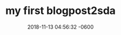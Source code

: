 ---
layout: post
title:  "my first blogpost2sda"
date:   2018-11-13 04:56:32 -0600
categories: jekyll update
---